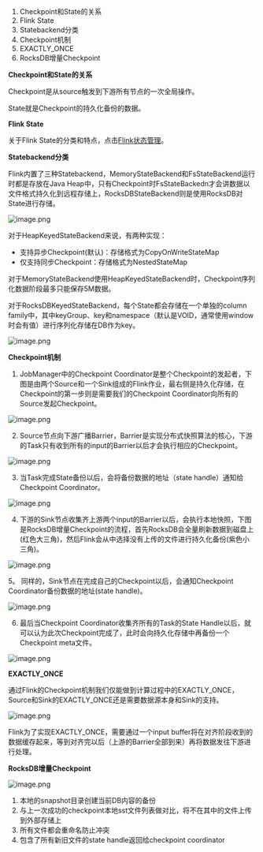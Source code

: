 1. Checkpoint和State的关系
2. Flink State
3. Statebackend分类
4. Checkpoint机制
5. EXACTLY_ONCE
6. RocksDB增量Checkpoint


**Checkpoint和State的关系**

Checkpoint是从source触发到下游所有节点的一次全局操作。

State就是Checkpoint的持久化备份的数据。

**Flink State**

关于Flink State的分类和特点，点击[Flink状态管理](https://mp.weixin.qq.com/s?__biz=MzU4ODM1NjY5NQ==&mid=2247486888&idx=1&sn=3e77252483b615880448646228909eb7&chksm=fddf4090caa8c986f4fe4e0dc0a3942786c875f062cb1cd29a2e421c94e9f66f1eb9936f7f2b&token=672587436&lang=zh_CN#rd)。

**Statebackend分类**

Flink内置了三种Statebackend，MemoryStateBackend和FsStateBackend运行时都是存放在Java Heap中，只有Checkpoint时FsStateBackedn才会讲数据以文件格式持久化到远程存储上，RocksDBStateBackend则是使用RocksDB对State进行存储。

![image.png](https://tva1.sinaimg.cn/large/69ad3470gy1h5eazpv78lj211y0hzakm.jpg)


对于HeapKeyedStateBackend来说，有两种实现：

- 支持异步Checkpoint(默认)：存储格式为CopyOnWriteStateMap
- 仅支持同步Checkpoint：存储格式为NestedStateMap

对于MemoryStateBackend使用HeapKeyedStateBackend时，Checkpoint序列化数据阶段最多只能保存5M数据。

对于RocksDBKeyedStateBackend，每个State都会存储在一个单独的column family中，其中keyGroup、key和namespace（默认是VOID，通常使用window时会有值）进行序列化存储在DB作为key。

![image.png](https://tva1.sinaimg.cn/large/69ad3470gy1h5ebjbt1oej20w009gq6w.jpg)

**Checkpoint机制**

1. JobManager中的Checkpoint Coordinator是整个Checkpoint的发起者，下图是由两个Source和一个Sink组成的Flink作业，最右侧是持久化存储，在Checkpoint的第一步则是需要我们的Checkpoint Coordinator向所有的Source发起Checkpoint。

![image.png](https://tva1.sinaimg.cn/large/69ad3470gy1h5ebui75b8j212c0bhjv0.jpg)

2. Source节点向下游广播Barrier，Barrier是实现分布式快照算法的核心，下游的Task只有收到所有的input的Barrier以后才会执行相应的Checkpoint。

![image.png](https://tva1.sinaimg.cn/large/69ad3470gy1h5ec0rsqu1j21180ca7a2.jpg)

3. 当Task完成State备份以后，会将备份数据的地址（state handle）通知给Checkpoint Coordinator。

![image.png](https://tva1.sinaimg.cn/large/69ad3470gy1h5ec2q3fjwj20ze0db7as.jpg)

4. 下游的Sink节点收集齐上游两个input的Barrier以后，会执行本地快照，下图是RocksDB增量Checkpoint的流程，首先RocksDB会全量刷新数据到磁盘上(红色大三角)，然后Flink会从中选择没有上传的文件进行持久化备份(紫色小三角)。

![image.png](https://tva1.sinaimg.cn/large/69ad3470gy1h5ec69p427j211j0dc7az.jpg)

5。 同样的，Sink节点在完成自己的Checkpoint以后，会通知Checkpoint Coordinator备份数据的地址(state handle)。

![image.png](https://tva1.sinaimg.cn/large/69ad3470gy1h5ec7wm7o5j20ya0bqdm3.jpg)

6. 最后当Checkpoint Coordinator收集齐所有的Task的State Handle以后，就可以认为此次Checkpoint完成了，此时会向持久化存储中再备份一个Checkpoint meta文件。

![image.png](https://tva1.sinaimg.cn/large/69ad3470gy1h5ec9n7gluj21060d6dmr.jpg)

**EXACTLY_ONCE**

通过Flink的Checkpoint机制我们仅能做到计算过程中的EXACTLY_ONCE，Source和Sink的EXACTLY_ONCE还是需要数据源本身和Sink的支持。

![image.png](https://tva1.sinaimg.cn/large/69ad3470gy1h5ecz7o3ygj211v08tn1q.jpg)

Flink为了实现EXACTLY_ONCE，需要通过一个input buffer将在对齐阶段收到的数据缓存起来，等到对齐完以后（上游的Barrier全部到来）再将数据发往下游进行处理。

**RocksDB增量Checkpoint**

![image.png](https://tva1.sinaimg.cn/large/69ad3470gy1h5ed3kq326j20sd0g9gq9.jpg)

1. 本地的snapshot目录创建当前DB内容的备份
2. 与上一次成功的checkpoint本地sst文件列表做对比，将不在其中的文件上传到外部存储上
3. 所有文件都会重命名防止冲突
4. 包含了所有新旧文件的state handle返回给checkpoint coordinator


